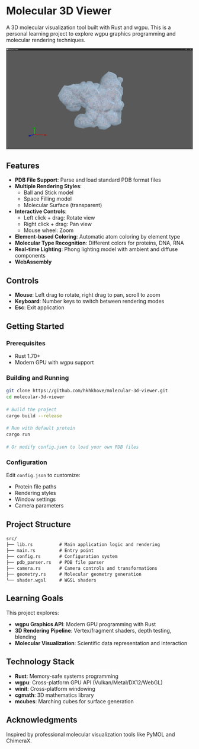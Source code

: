 # Molecular 3D Viewer

A 3D molecular visualization tool built with Rust and wgpu. This is a personal learning project to explore wgpu graphics programming and molecular rendering techniques.

![Demo](./img/example.png)

## Features

-   **PDB File Support**: Parse and load standard PDB format files
-   **Multiple Rendering Styles**:
    -   Ball and Stick model
    -   Space Filling model
    -   Molecular Surface (transparent)
-   **Interactive Controls**:
    -   Left click + drag: Rotate view
    -   Right click + drag: Pan view
    -   Mouse wheel: Zoom
-   **Element-based Coloring**: Automatic atom coloring by element type
-   **Molecular Type Recognition**: Different colors for proteins, DNA, RNA
-   **Real-time Lighting**: Phong lighting model with ambient and diffuse components
-   **WebAssembly**

## Controls

-   **Mouse**: Left drag to rotate, right drag to pan, scroll to zoom
-   **Keyboard**: Number keys to switch between rendering modes
-   **Esc**: Exit application

## Getting Started

### Prerequisites

-   Rust 1.70+
-   Modern GPU with wgpu support

### Building and Running

```bash
git clone https://github.com/hkhkhove/molecular-3d-viewer.git
cd molecular-3d-viewer

# Build the project
cargo build --release

# Run with default protein
cargo run

# Or modify config.json to load your own PDB files
```

### Configuration

Edit `config.json` to customize:

-   Protein file paths
-   Rendering styles
-   Window settings
-   Camera parameters

## Project Structure

```
src/
├── lib.rs          # Main application logic and rendering
├── main.rs         # Entry point
├── config.rs       # Configuration system
├── pdb_parser.rs   # PDB file parser
├── camera.rs       # Camera controls and transformations
├── geometry.rs     # Molecular geometry generation
└── shader.wgsl     # WGSL shaders
```

## Learning Goals

This project explores:

-   **wgpu Graphics API**: Modern GPU programming with Rust
-   **3D Rendering Pipeline**: Vertex/fragment shaders, depth testing, blending
-   **Molecular Visualization**: Scientific data representation and interaction

## Technology Stack

-   **Rust**: Memory-safe systems programming
-   **wgpu**: Cross-platform GPU API (Vulkan/Metal/DX12/WebGL)
-   **winit**: Cross-platform windowing
-   **cgmath**: 3D mathematics library
-   **mcubes**: Marching cubes for surface generation

## Acknowledgments

Inspired by professional molecular visualization tools like PyMOL and ChimeraX.
